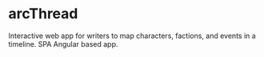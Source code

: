 # arcThread
Interactive web app for writers to map characters, factions, and events in a timeline. SPA Angular based app. 
